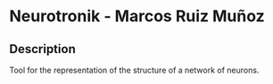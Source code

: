 # Neurotronik - Marcos Ruiz Muñoz

## Description
Tool for the representation of the structure of a network of neurons.

